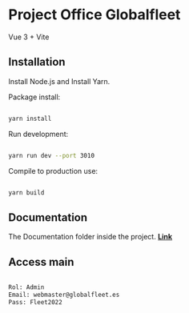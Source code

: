 # Project Office Globalfleet

Vue 3 + Vite

## Installation

Install Node.js and Install Yarn.

Package install:

```sh 

yarn install

```


Run development:

```sh 

yarn run dev --port 3010

```

Compile to production use:

```sh 

yarn build

```

## Documentation

The Documentation folder inside the project. **[Link](http://enigma-vue.left4code.com/)**


## Access main

```sh 

Rol: Admin
Email: webmaster@globalfleet.es
Pass: Fleet2022

```